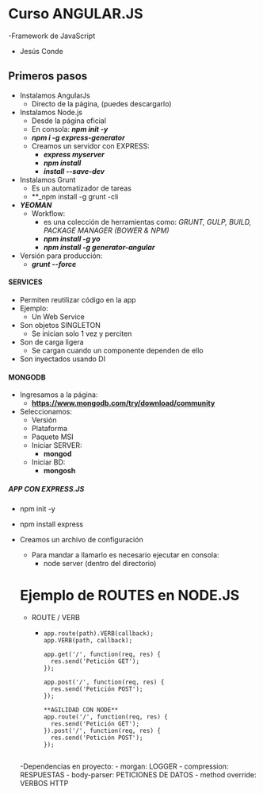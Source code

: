 # Curso ANGULAR.JS

-Framework de JavaScript

- Jesús Conde

## Primeros pasos

- Instalamos AngularJs
  - Directo de la página, (puedes descargarlo)
- Instalamos Node.js
  - Desde la página oficial
  - En consola: **_npm init -y_**
  - **_npm i -g express-generator_**
  - Creamos un servidor con EXPRESS:
    -  **_express myserver_**
    -  **_npm install_**
    -  **_install --save-dev_**
- Instalamos Grunt
  - Es un automatizador de tareas
  - **_npm install -g grunt -cli
- **_YEOMAN_**
  - Workflow: 
    - es una colección de herramientas como: _GRUNT, GULP, BUILD, PACKAGE MANAGER (BOWER & NPM)_
    - **_npm install -g yo_**
    - **_npm install -g generator-angular_**
- Versión para producción:
  - **_grunt --force_**

#### SERVICES

- Permiten reutilizar código en la app
- Ejemplo:
  - Un Web Service
- Son objetos SINGLETON
  - Se inician solo 1 vez y perciten
- Son de carga ligera
  - Se cargan cuando un componente dependen de ello
- Son inyectados usando DI

#### MONGODB

- Ingresamos a la página:
  - **https://www.mongodb.com/try/download/community**
- Seleccionamos:
  - Versión
  - Plataforma
  - Paquete MSI
  - Iniciar SERVER:
    - **mongod**
  - Iniciar BD:
    - **mongosh**

##### APP CON EXPRESS.JS

- npm init -y
- npm install express
- Creamos un archivo de configuración
  - Para mandar a llamarlo es necesario ejecutar en consola:
    - node server (dentro del directorio)

  # Ejemplo de ROUTES en NODE.JS
    - ROUTE / VERB
      - ```
        app.route(path).VERB(callback);
        app.VERB(path, callback);

        app.get('/', function(req, res) {
          res.send('Petición GET');
        });

        app.post('/', function(req, res) {
          res.send('Petición POST');
        });

        **AGILIDAD CON NODE**
        app.route('/', function(req, res) {
          res.send('Petición GET');
        }).post('/', function(req, res) {
          res.send('Petición POST');
        });
      ```
    -Dependencias en proyecto:
      - morgan: LOGGER
      - compression: RESPUESTAS
      - body-parser: PETICIONES DE DATOS
      - method override: VERBOS HTTP